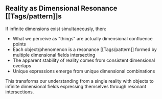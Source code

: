 ## Reality as Dimensional Resonance [[Tags/pattern]]s

If infinite dimensions exist simultaneously, then:

- What we perceive as "things" are actually dimensional confluence points
- Each object/phenomenon is a resonance [[Tags/pattern]] formed by multiple dimensional fields intersecting
- The apparent stability of reality comes from consistent dimensional overlaps
- Unique expressions emerge from unique dimensional combinations

This transforms our understanding from a single reality with objects to infinite dimensional fields expressing themselves through resonant intersections.